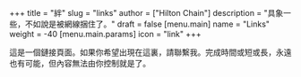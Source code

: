 +++
title = "絆"
slug = "links"
author = ["Hilton Chain"]
description = "具象一些，不如說是被網線捆住了。"
draft = false
[menu.main]
name = "Links"
weight = -40
[menu.main.params]
icon = "link"
+++

這是一個鏈接頁面。如果你希望出現在這裏，請聯繫我。完成時間或短或長，永遠也有可能，但內容無法由你控制就是了。
